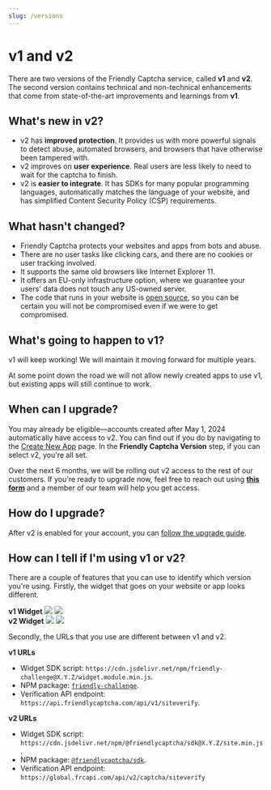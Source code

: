 ```yaml
---
slug: /versions
---
```


# v1 and v2

There are two versions of the Friendly Captcha service, called **v1** and **v2**. The second version contains technical and non-technical enhancements that come from state-of-the-art improvements and learnings from **v1**.

## What's new in v2?

* v2 has **improved protection**. It provides us with more powerful signals to detect abuse, automated browsers, and browsers that have otherwise been tampered with.
* v2 improves on **user experience**. Real users are less likely to need to wait for the captcha to finish.
* v2 is **easier to integrate**. It has SDKs for many popular programming languages, automatically matches the language of your website, and has simplified Content Security Policy (CSP) requirements.

## What hasn't changed?

* Friendly Captcha protects your websites and apps from bots and abuse.
* There are no user tasks like clicking cars, and there are no cookies or user tracking involved.
* It supports the same old browsers like Internet Explorer 11.
* It offers an EU-only infrastructure option, where we guarantee your users' data does not touch any US-owned server.
* The code that runs in your website is [open source](https://github.com/FriendlyCaptcha/friendly-captcha-sdk), so you can be certain you will not be compromised even if we were to get compromised.

## What's going to happen to v1?

v1 will keep working! We will maintain it moving forward for multiple years.

At some point down the road we will not allow newly created apps to use v1, but existing apps will still continue to work.

## When can I upgrade?

You may already be eligible&mdash;accounts created after May 1, 2024 automatically have access to v2. You can find out if you do by navigating to the [Create New App](https://app.friendlycaptcha.eu/dashboard/accounts/-/apps/create) page. In the **Friendly Captcha Version** step, if you can select v2, you're all set.

Over the next 6 months, we will be rolling out v2 access to the rest of our customers. If you're ready to upgrade now, feel free to reach out using [**this form**](https://tally.so/r/n0MGDA) and a member of our team will help you get access.

## How do I upgrade?

After v2 is enabled for your account, you can [follow the upgrade guide](./guides/upgrading-from-v1).

## How can I tell if I'm using v1 or v2?

There are a couple of features that you can use to identify which version you're using. Firstly, the widget that goes on your website or app looks different.

<div style={{ display: 'flex' }}>
    <div style={{ textAlign: 'center' }}>
        <b>v1 Widget</b>
        <img src="/img/widget-v1-ready.png" style={{ width: '100%' }} />
        <img src="/img/widget-v1-completed.png" style={{ width: '100%' }} />
    </div>
    <div style={{ textAlign: 'center' }}>
        <b>v2 Widget</b>
        <img src="/img/widget-v2-ready.png" style={{ width: '100%' }} />
        <img src="/img/widget-v2-completed.png" style={{ width: '100%' }} />
    </div>
</div>

Secondly, the URLs that you use are different between v1 and v2.

**v1 URLs**

* Widget SDK script: `https://cdn.jsdelivr.net/npm/friendly-challenge@X.Y.Z/widget.module.min.js`.
* NPM package: [`friendly-challenge`](https://www.npmjs.com/package/friendly-challenge).
* Verification API endpoint: `https://api.friendlycaptcha.com/api/v1/siteverify`.

**v2 URLs**

* Widget SDK script: `https://cdn.jsdelivr.net/npm/@friendlycaptcha/sdk@X.Y.Z/site.min.js`.
* NPM package: [`@friendlycaptcha/sdk`](https://www.npmjs.com/package/@friendlycaptcha/sdk).
* Verification API endpoint: `https://global.frcapi.com/api/v2/captcha/siteverify`
